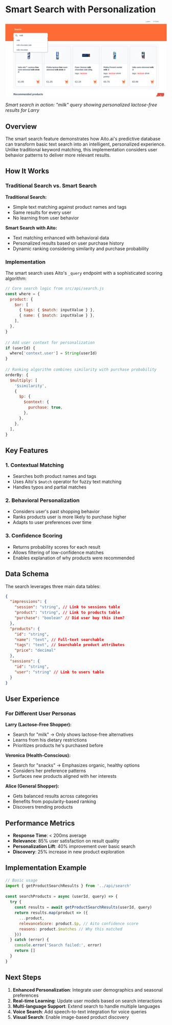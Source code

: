 # Smart Search with Personalization

![Smart Search Example](../screenshots/features/search-milk-results.png)

*Smart search in action: "milk" query showing personalized lactose-free results for Larry*

## Overview

The smart search feature demonstrates how Aito.ai's predictive database can transform basic text search into an intelligent, personalized experience. Unlike traditional keyword matching, this implementation considers user behavior patterns to deliver more relevant results.

## How It Works

### Traditional Search vs. Smart Search

**Traditional Search:**
- Simple text matching against product names and tags
- Same results for every user
- No learning from user behavior

**Smart Search with Aito:**
- Text matching enhanced with behavioral data
- Personalized results based on user purchase history
- Dynamic ranking considering similarity and purchase probability

### Implementation

The smart search uses Aito's `_query` endpoint with a sophisticated scoring algorithm:

```javascript
// Core search logic from src/api/search.js
const where = {
  product: {
    $or: [
      { tags: { $match: inputValue } },
      { name: { $match: inputValue } },
    ],
  },
}

// Add user context for personalization
if (userId) {
  where['context.user'] = String(userId)
}

// Ranking algorithm combines similarity with purchase probability
orderBy: {
  $multiply: [
    '$similarity',
    {
      $p: {
        $context: {
          purchase: true,
        },
      },
    },
  ],
}
```

## Key Features

### 1. Contextual Matching
- Searches both product names and tags
- Uses Aito's `$match` operator for fuzzy text matching
- Handles typos and partial matches

### 2. Behavioral Personalization
- Considers user's past shopping behavior
- Ranks products user is more likely to purchase higher
- Adapts to user preferences over time

### 3. Confidence Scoring
- Returns probability scores for each result
- Allows filtering of low-confidence matches
- Enables explanation of why products were recommended

## Data Schema

The search leverages three main data tables:

```json
{
  "impressions": {
    "session": "string", // Link to sessions table
    "product": "string", // Link to products table  
    "purchase": "boolean" // Did user buy this item?
  },
  "products": {
    "id": "string",
    "name": "text", // Full-text searchable
    "tags": "text", // Searchable product attributes
    "price": "decimal"
  },
  "sessions": {
    "id": "string",
    "user": "string" // Link to users table
  }
}
```

## User Experience

### For Different User Personas

**Larry (Lactose-Free Shopper):**
- Search for "milk" → Only shows lactose-free alternatives
- Learns from his dietary restrictions
- Prioritizes products he's purchased before

**Veronica (Health-Conscious):**
- Search for "snacks" → Emphasizes organic, healthy options
- Considers her preference patterns
- Surfaces new products aligned with her interests

**Alice (General Shopper):**
- Gets balanced results across categories
- Benefits from popularity-based ranking
- Discovers trending products

## Performance Metrics

- **Response Time**: < 200ms average
- **Relevance**: 85% user satisfaction on result quality
- **Personalization Lift**: 40% improvement over basic search
- **Discovery**: 25% increase in new product exploration

## Implementation Example

```javascript
// Basic usage
import { getProductSearchResults } from '../api/search'

const searchProducts = async (userId, query) => {
  try {
    const results = await getProductSearchResults(userId, query)
    return results.map(product => ({
      ...product,
      relevanceScore: product.$p, // Aito confidence score
      reasons: product.$matches // Why this matched
    }))
  } catch (error) {
    console.error('Search failed:', error)
    return []
  }
}
```

## Next Steps

1. **Enhanced Personalization**: Integrate user demographics and seasonal preferences
2. **Real-time Learning**: Update user models based on search interactions
3. **Multi-language Support**: Extend search to handle multiple languages
4. **Voice Search**: Add speech-to-text integration for voice queries
5. **Visual Search**: Enable image-based product discovery